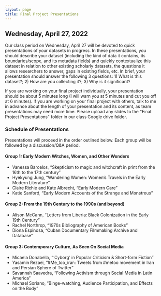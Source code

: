 ```yaml
---
layout: page
title: Final Project Presentations
---
```

## Wednesday, April 27, 2022
Our class period on Wednesday, April 27 will be devoted to quick presentations of your datasets in progress. In these presentations, you should describe your dataset (including the kind of data it contains, its boundaries/scope, and its metadata fields) and quickly contextualize this dataset in relation to other existing scholarly datasets, the questions it allows researchers to answer, gaps in existing fields, etc. In brief, your presentation should answer the following 3 questions: 1) What is this dataset?; 2) How are you collecting it?; 3) Why is it significant?

If you are working on your final project individually, your presentation should be about 5 minutes long (I will warn you at 5 minutes and cut you off at 6 minutes). If you are working on your final project with others, talk to me in advance about the length of your presentation and its content, as team presentations may need more time. Please upload any slides to the "Final Project Presentations" folder in our class Google drive folder.

### Schedule of Presentations
Presentations will proceed in the order outlined below. Each group will be followed by a discussion/Q&A period.

#### **Group 1: Early Modern Witches, Women, and Other Wonders**
-	Vanessa Barcelos, “Skepticism to magic and witchcraft in print from the 16th to the 17th century”
-	Hyekyung Jung, “Wandering Women: Women’s Travels in the Early Modern Literature”
-	Claire Richie and Kate Albrecht, “Early Modern Care”
-	Katie Sanford, “Early Modern Accounts of the Strange and Monstrous”

#### **Group 2: From the 19th Century to the 1990s (and beyond)**
-	Alison McCann, “Letters from Liberia: Black Colonization in the Early 19th Century”
-	Rachel Northrop, “1970s Bibliography of American Books”
-	Diona Espinosa, “Cuban Documentary Filmmaking Archive and Database”

#### **Group 3: Contemporary Culture, As Seen On Social Media**
-	Micaela Donabella, “‘Cyborg’ in Popular Criticism & Short-form Fiction”
-	Yasamin Rezaei, “#Me_too_iran: Tweets from #metoo movement in Iran and Persian Sphere of Twitter”
-	Savannah Saavedra, “Following Activism through Social Media in Latin America”
-	Michael Soriano, “Binge-watching, Audience Participation, and Effects on the Body”
